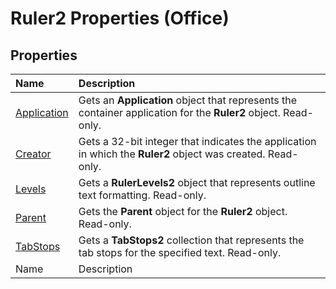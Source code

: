 
# Ruler2 Properties (Office)

## Properties



|**Name**|**Description**|
|:-----|:-----|
| [Application](b1bb746e-7eeb-ddc9-3651-291c7e801906.md)|Gets an  **Application** object that represents the container application for the **Ruler2** object. Read-only.|
| [Creator](bd471905-f875-05e3-66ef-9c8b2ee846c6.md)|Gets a 32-bit integer that indicates the application in which the  **Ruler2** object was created. Read-only.|
| [Levels](7bf64f3e-1876-fe68-fa41-39fb909f89cd.md)|Gets a  **RulerLevels2** object that represents outline text formatting. Read-only.|
| [Parent](d4ca107d-c71f-fc80-96b4-b33d28d658f6.md)|Gets the  **Parent** object for the **Ruler2** object. Read-only.|
| [TabStops](d0531071-e789-1506-061f-debecdd2c1d7.md)|Gets a  **TabStops2** collection that represents the tab stops for the specified text. Read-only.|
|Name|Description|
